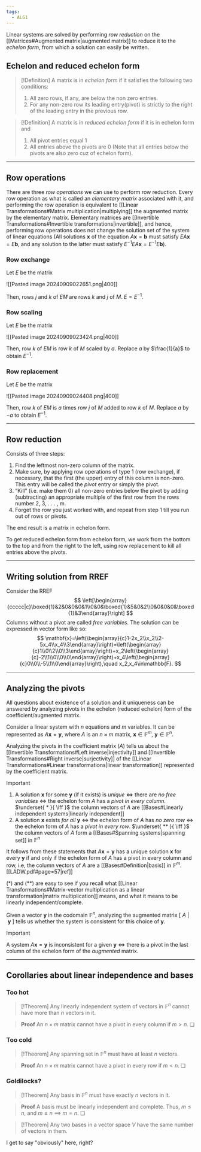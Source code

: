```yaml
---
tags:
  - ALG1
---
```


Linear systems are solved by performing *row reduction* on the [[Matrices#Augmented matrix|augmented matrix]] to reduce it to the *echelon form*, from which a solution can easily be written.

## Echelon and reduced echelon form

>[!Definition]
>A matrix is in *echelon form* if it satisfies the following two conditions:
>1. All zero rows, if any, are below the non zero entries.
>2. For any non-zero row its leading entry(pivot) is strictly to the right of the leading entry in the previous row.

>[!Definition]
>A matrix is in *reduced echelon form* if it is in echelon form and
>1. All pivot entries equal 1
>2. All entries above the pivots are 0 (Note that all entries below the pivots are also zero cuz of echelon form).

---
## Row operations

There are three *row operations* we can use to perform row reduction. Every row operation as what is called an *elementary matrix* associated with it, and performing the row operation is equivalent to [[Linear Transformations#Matrix multiplication|multiplying]] the augmented matrix by the elementary matrix. Elementary matrices are [[Invertible Transformations#Invertible transformations|invertible]], and hence, performing row operations does not change the solution set of the system of linear equations (All solutions $\mathbf{x}$ of the equation $A\mathbf{x}=\mathbf{b}$ must satisfy $EA\mathbf{x}=E\mathbf{b}$, and any solution to the latter must satisfy $E^{-1}EA\mathbf{x}=E^{-1}E\mathbf{b}$). 
### Row exchange

Let $E$ be the matrix

 ![[Pasted image 20240909022651.png|400]]

Then, rows $j$ and $k$ of $EM$ are rows $k$ and $j$ of $M$. 
$E=E^{-1}$.

### Row scaling

Let $E$ be the matrix

![[Pasted image 20240909023424.png|400]]

Then, row $k$ of $EM$ is row $k$ of $M$ scaled by $a$.
Replace $a$ by $\frac{1}{a}$ to obtain $E^{-1}$.

### Row replacement
Let $E$ be the matrix

![[Pasted image 20240909024408.png|400]]

Then, row $k$ of $EM$ is $a$ times row $j$ of $M$ added to row $k$ of $M$. 
Replace $a$ by $-a$ to obtain $E^{-1}$. 

---
## Row reduction
Consists of three steps:
1. Find the leftmost non-zero column of the matrix.
2. Make sure, by applying row operations of type 1 (row exchange), if necessary, that the first (the upper) entry of this column is non-zero. This entry will be called the *pivot* entry or simply the pivot.
3. “Kill” (i.e. make them 0) all non-zero entries below the pivot by adding (subtracting) an appropriate multiple of the first row from the rows number 2, 3, . . . , m.
4. Forget the row you just worked with, and repeat from step 1 till you run out of rows or pivots.

The end result is a matrix in echelon form.

To get reduced echelon form from echelon form, we work from the bottom to the top and from the right to the left, using row replacement to kill all entries above the pivots.

---
## Writing solution from RREF

Consider the RREF
$$
\left[\begin{array}{ccccc|c}\boxed{1}&2&0&0&0&1\\0&0&\boxed{1}&5&0&2\\0&0&0&0&\boxed{1}&3\end{array}\right]
$$
Columns without a pivot are called *free variables*. The solution can be expressed in vector form like so:
$$
\mathbf{x}=\left(\begin{array}{c}1-2x_2\\x_2\\2-5x_4\\x_4\\3\end{array}\right)=\left(\begin{array}{c}1\\0\\2\\0\\3\end{array}\right)+x_2\left(\begin{array}{c}-2\\1\\0\\0\\0\end{array}\right)+x_4\left(\begin{array}{c}0\\0\\-5\\1\\0\end{array}\right),\quad x_2,x_4\in\mathbb{F}.
$$

---
## Analyzing the pivots

All questions about existence of a solution and it uniqueness can be answered by analyzing pivots in the echelon (reduced echelon) form of the coefficient/augmented matrix.

Consider a linear system with $n$ equations and $m$ variables. It can be represented as $A\mathbf{x}=\mathbf{y}$, where $A$ is an $n\times m$ matrix, $\mathbf{x}\in \mathbb{F}^{m}$, $\mathbf{y}\in \mathbb{F}^{n}$. 

Analyzing the pivots in the coefficient matrix ($A$) tells us about the [[Invertible Transformations#Left inverse|injectivity]] and [[Invertible Transformations#Right inverse|surjectivity]] of the [[Linear Transformations#Linear transformations|linear transformation]] represented by the coefficient matrix.

>[!Important]
>
>1. A solution $\mathbf{x}$ for some $\mathbf{y}$ (if it exists) is *unique* $\iff$ 
>   there are *no free variables* $\iff$
>   the echelon form $A$ has a *pivot in every column*. $\underset{ * }{ \iff }$ 
>   the column vectors of $A$ are [[Bases#Linearly independent systems|linearly independent]]
>2. A solution $\mathbf{x}$ exists *for all* $\mathbf{y}$ $\iff$ 
>   the echelon form of $A$ has *no zero row* $\iff$ 
>   the echelon form of $A$ has a *pivot in every row*. $\underset{ ** }{ \iff }$
>   the column vectors of $A$ form a [[Bases#Spanning systems|spanning set]] in $\mathbb{F}^{n}$ 
>   
>It follows from these statements that $A\mathbf{x}=\mathbf{y}$ has a unique solution $\mathbf{x}$ for every $\mathbf{y}$ if and only if the echelon form of $A$ has a pivot in every column and row, i.e, the column vectors of $A$ are a [[Bases#Definition|basis]] in $\mathbb{F}^{m}$. [[LADW.pdf#page=57|ref]]

(\*) and (\*\*) are easy to see if you recall what [[Linear Transformations#Matrix-vector multiplication as a linear transformation|matrix multiplication]] means, and what it means to be linearly independent/complete.

Given a vector $\mathbf{y}$ in the codomain $\mathbb{F}^{n}$, analyzing the augmented matrix $[\ A\ |\ \mathbf{y}\ ]$ tells us whether the system is consistent for this choice of $\mathbf{y}$. 

>[!Important]
>A system $A\mathbf{x}=\mathbf{y}$ is inconsistent for a given $\mathbf{y}$ $\iff$
>there is a pivot in the last column of the echelon form of the *augmented* matrix.

---
## Corollaries about linear independence and bases

### Too hot

>[!Theorem]
>Any linearly independent system of vectors in $\mathbb{F}^{n}$ cannot have more than $n$ vectors in it.

>**Proof**
>An $n\times m$ matrix cannot have a pivot in every column if $m>n$. ❏

### Too cold

>[!Theorem]
>Any spanning set in $\mathbb{F}^{n}$ must have at least $n$ vectors.

>**Proof**
>An $n\times m$ matrix cannot have a pivot in every row if $m<n$. ❏

### Goldilocks?

>[!Theorem]
>Any basis in $\mathbb{F}^{n}$ must have exactly $n$ vectors in it.

>**Proof**
>A basis must be linearly independent and complete. Thus, $m\le n$, and $m\ge n$ $\implies$ $m=n$. ❏

>[!Theorem]
>Any two bases in a vector space $V$ have the same number of vectors in them.

I get to say "obviously" here, right?